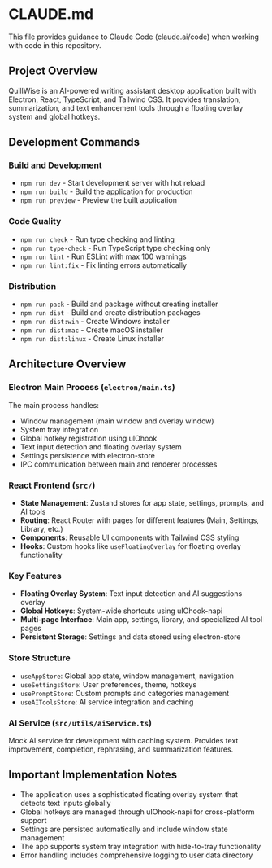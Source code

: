 # CLAUDE.md

This file provides guidance to Claude Code (claude.ai/code) when working with code in this repository.

## Project Overview

QuillWise is an AI-powered writing assistant desktop application built with Electron, React, TypeScript, and Tailwind CSS. It provides translation, summarization, and text enhancement tools through a floating overlay system and global hotkeys.

## Development Commands

### Build and Development
- `npm run dev` - Start development server with hot reload
- `npm run build` - Build the application for production
- `npm run preview` - Preview the built application

### Code Quality
- `npm run check` - Run type checking and linting
- `npm run type-check` - Run TypeScript type checking only
- `npm run lint` - Run ESLint with max 100 warnings
- `npm run lint:fix` - Fix linting errors automatically

### Distribution
- `npm run pack` - Build and package without creating installer
- `npm run dist` - Build and create distribution packages
- `npm run dist:win` - Create Windows installer
- `npm run dist:mac` - Create macOS installer
- `npm run dist:linux` - Create Linux installer

## Architecture Overview

### Electron Main Process (`electron/main.ts`)
The main process handles:
- Window management (main window and overlay window)
- System tray integration
- Global hotkey registration using uIOhook
- Text input detection and floating overlay system
- Settings persistence with electron-store
- IPC communication between main and renderer processes

### React Frontend (`src/`)
- **State Management**: Zustand stores for app state, settings, prompts, and AI tools
- **Routing**: React Router with pages for different features (Main, Settings, Library, etc.)
- **Components**: Reusable UI components with Tailwind CSS styling
- **Hooks**: Custom hooks like `useFloatingOverlay` for floating overlay functionality

### Key Features
- **Floating Overlay System**: Text input detection and AI suggestions overlay
- **Global Hotkeys**: System-wide shortcuts using uIOhook-napi
- **Multi-page Interface**: Main app, settings, library, and specialized AI tool pages
- **Persistent Storage**: Settings and data stored using electron-store

### Store Structure
- `useAppStore`: Global app state, window management, navigation
- `useSettingsStore`: User preferences, theme, hotkeys
- `usePromptStore`: Custom prompts and categories management
- `useAIToolsStore`: AI service integration and caching

### AI Service (`src/utils/aiService.ts`)
Mock AI service for development with caching system. Provides text improvement, completion, rephrasing, and summarization features.

## Important Implementation Notes

- The application uses a sophisticated floating overlay system that detects text inputs globally
- Global hotkeys are managed through uIOhook-napi for cross-platform support
- Settings are persisted automatically and include window state management
- The app supports system tray integration with hide-to-tray functionality
- Error handling includes comprehensive logging to user data directory